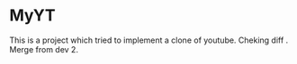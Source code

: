 # MyYT
This is a project which tried to implement a clone of youtube. Cheking diff . Merge from dev 2.
